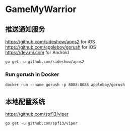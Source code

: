 # GameMyWarrior




## 推送通知服务

https://github.com/sideshow/apns2 for iOS <br>
https://github.com/appleboy/gorush for iOS <br>
https://dev.mi.com for Android <br>

```commandline
go get -u github.com/sideshow/apns2
```

### Run gorush in Docker
```commandline
docker run --name gorush -p 8088:8088 appleboy/gorush
```


## 本地配置系统
https://github.com/spf13/viper <br>
```commandline
go get -u github.com/spf13/viper
```
